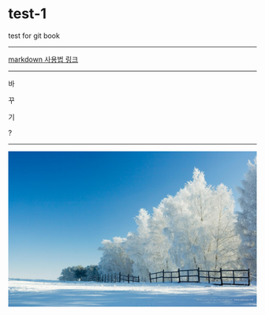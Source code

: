 # test-1
test for git book

---

[markdown 사용법 링크](http://help.github.com/en/articles/basic-writing-and-formatting-syntax "alt")

---

바

꾸

기

?

---

![image](./images/background.jpg)
